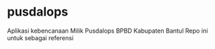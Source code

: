 # pusdalops
Aplikasi kebencanaan Milik Pusdalops BPBD Kabupaten Bantul
Repo ini untuk sebagai referensi
